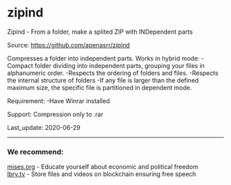 # zipind
Zipind - From a folder, make a splited ZIP with INDependent parts

Source: https://github.com/apenasrr/zipind

Compresses a folder into independent parts.
Works in hybrid mode:
-Compact folder dividing into independent parts, grouping your files in 
 alphanumeric order. 
-Respects the ordering of folders and files.
-Respects the internal structure of folders
-If any file is larger than the defined maximum size, the specific 
 file is partitioned in dependent mode.
 
Requirement: 
-Have Winrar installed

Support:
    Compression only to .rar
    
Last_update: 2020-06-29

---
### We recommend:  
[mises.org](https://mises.org/) - Educate yourself about economic and political freedom  
[lbry.tv](http://lbry.tv/) - Store files and videos on blockchain ensuring free speech